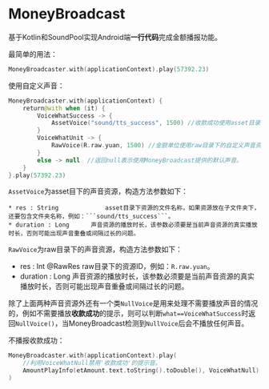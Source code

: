 # MoneyBroadcast
基于Kotlin和SoundPool实现Android端**一行代码**完成金额播报功能。

最简单的用法：
```kotlin
MoneyBroadcaster.with(applicationContext).play(57392.23)
```

使用自定义声音：

```kotlin
MoneyBroadcaster.with(applicationContext) {
    return@with when (it) {
        VoiceWhatSuccess -> {
            AssetVoice("sound/tts_success", 1500) //收款成功使用asset目录下的自定义声音资源
        }
        VoiceWhatUnit -> {
            RawVoice(R.raw.yuan, 1500) //金额单位使用raw目录下的自定义声音资源
        }
        else -> null  //返回null表示使用MoneyBroadcast提供的默认声音。
    }
}.play(57392.23)
```

```AssetVoice```为asset目下的声音资源，构造方法参数如下：

	* res : String             asset目录下资源的文件名称，如果资源放在子文件夹下，还要包含文件夹名称，例如：```sound/tts_success```。
	* duration : Long      声音资源的播放时长，该参数必须要是当前声音资源的真实播放时长，否则可能出现声音重叠或间隔过长的问题。

```RawVoice```为raw目录下的声音资源，构造方法参数如下：

 * res : Int   @RawRes	  raw目录下的资源ID，例如：```R.raw.yuan```。
 * duration : Long      声音资源的播放时长，该参数必须要是当前声音资源的真实播放时长，否则可能出现声音重叠或间隔过长的问题。

除了上面两种声音资源外还有一个类```NullVoice```是用来处理不需要播放声音的情况的，例如不需要播放**收款成功**的提示，则可以判断```what==VoiceWhatSuccess```时返回```NullVoice()```，当MoneyBroadcast检测到```NullVoice```后会不播放任何声音。

不播报收款成功：

```kotlin
MoneyBroadcaster.with(applicationContext).play(
  	//利用VoiceWhatNull禁用'收款成功'的提示音。
    AmountPlayInfo(etAmount.text.toString().toDouble(), VoiceWhatNull)
)
```

